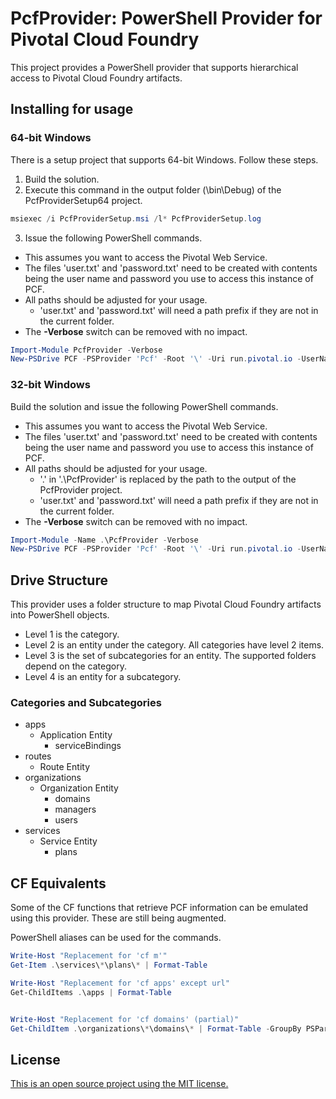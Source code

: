 # PcfProvider: PowerShell Provider for Pivotal Cloud Foundry

This project provides a PowerShell provider that supports hierarchical access to Pivotal Cloud Foundry artifacts. 

## Installing for usage
### 64-bit Windows
There is a setup project that supports 64-bit Windows. Follow these steps.
1. Build the solution.
2. Execute this command in the output folder (\bin\Debug) of the PcfProviderSetup64 project.
```powershell
msiexec /i PcfProviderSetup.msi /l* PcfProviderSetup.log
```
3. Issue the following PowerShell commands.
* This assumes you want to access the Pivotal Web Service.
* The files 'user.txt' and 'password.txt' need to be created with contents being the user name and password you use to access this instance of PCF.
* All paths should be adjusted for your usage.
    * 'user.txt' and 'password.txt' will need a path prefix if they are not in the current folder.
* The **-Verbose** switch can be removed with no impact.
```powershell
Import-Module PcfProvider -Verbose
New-PSDrive PCF -PSProvider 'Pcf' -Root '\' -Uri run.pivotal.io -UserName (Get-Content 'user.txt') -Password (Get-Content 'password.txt')
```
### 32-bit Windows
Build the solution and issue the following PowerShell commands.
* This assumes you want to access the Pivotal Web Service.
* The files 'user.txt' and 'password.txt' need to be created with contents being the user name and password you use to access this instance of PCF.
* All paths should be adjusted for your usage.
    * '.' in '.\PcfProvider' is replaced by the path to the output of the PcfProvider project.
    * 'user.txt' and 'password.txt' will need a path prefix if they are not in the current folder.
* The **-Verbose** switch can be removed with no impact.
```powershell
Import-Module -Name .\PcfProvider -Verbose
New-PSDrive PCF -PSProvider 'Pcf' -Root '\' -Uri run.pivotal.io -UserName (Get-Content 'user.txt') -Password (Get-Content 'password.txt')
```
## Drive Structure
This provider uses a folder structure to map Pivotal Cloud Foundry artifacts into PowerShell objects.
* Level 1 is the category.
* Level 2 is an entity under the category. All categories have level 2 items.
* Level 3 is the set of subcategories for an entity. The supported folders depend on the category.
* Level 4 is an entity for a subcategory.

### Categories and Subcategories
* apps
    * Application Entity
        * serviceBindings
* routes
    * Route Entity
* organizations
    * Organization Entity
        * domains
        * managers
        * users
* services
    * Service Entity
		* plans

## CF Equivalents
Some of the CF functions that retrieve PCF information can be emulated using this provider. These are still being augmented.

PowerShell aliases can be used for the commands.

```powershell
Write-Host "Replacement for 'cf m'"
Get-Item .\services\*\plans\* | Format-Table
```
```powershell
Write-Host "Replacement for 'cf apps' except url"
Get-ChildItems .\apps | Format-Table
```
```powershell

Write-Host "Replacement for 'cf domains' (partial)"
Get-ChildItem .\organizations\*\domains\* | Format-Table -GroupBy PSParentPath Name
```

## License
[This is an open source project using the MIT license.](docs/LICENSE.md)
